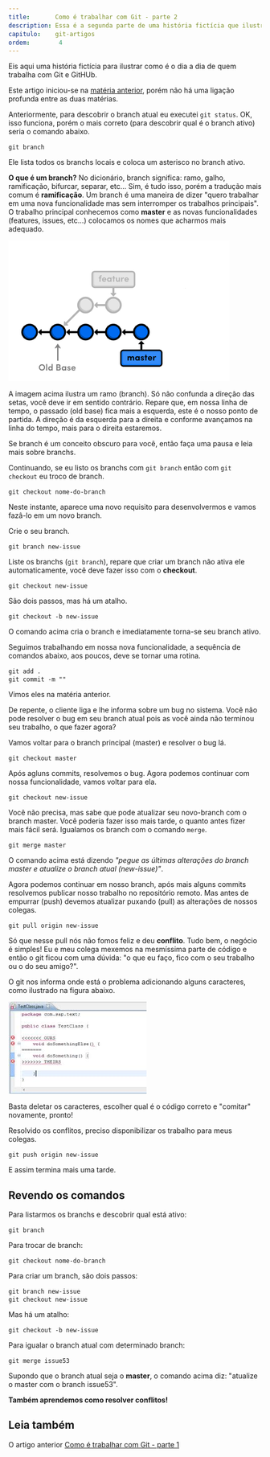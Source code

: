 ```yaml
---
title:       Como é trabalhar com Git - parte 2
description: Essa é a segunda parte de uma história fictícia que ilustra o dia dia de quem utiliza o GitHub como versionamento de código
capitulo:    git-artigos
ordem:        4
---
```


Eis aqui uma história fictícia para ilustrar como é o dia a dia de quem trabalha com Git e GitHUb.

Este artigo iniciou-se na [matéria anterior](/git/como-e-trabalhar-com-git-1/), porém não há uma ligação profunda entre
as duas matérias.

Anteriormente, para descobrir o branch atual eu executei `git status`. OK, isso funciona, porém o mais correto
(para descobrir qual é o branch ativo) seria o comando abaixo.

    git branch

Ele lista todos os branchs locais e coloca um asterisco no branch ativo.


__O que é um branch?__ No dicionário, branch significa: ramo, galho, ramificação, bifurcar, separar, etc... Sim, é tudo
isso, porém a tradução mais comum é __ramificação__. Um branch é uma maneira de dizer "quero trabalhar em uma nova
funcionalidade mas sem interromper os trabalhos principais". O trabalho principal conhecemos como __master__ e as novas
funcionalidades (features, issues, etc...) colocamos os nomes que acharmos mais adequado.

![](branch01.png)

A imagem acima ilustra um ramo (branch). Só não confunda a direção das setas, você deve ir em sentido contrário. Repare
que, em nossa linha de tempo, o passado (old base) fica mais a esquerda, este é o nosso ponto de partida. A direção é
da esquerda para a direita e conforme avançamos na linha do tempo, mais para o direita estaremos.

Se branch é um conceito obscuro para você, então faça uma pausa e leia mais sobre branchs.

Continuando, se eu listo os branchs com `git branch` então com `git checkout` eu troco de branch.

    git checkout nome-do-branch

Neste instante, aparece uma novo requisito para desenvolvermos e vamos fazâ-lo em um novo branch.

Crie o seu branch.

    git branch new-issue

Liste os branchs (`git branch`), repare que criar um branch não ativa ele automaticamente, você deve fazer isso com o
__checkout__.

    git checkout new-issue

São dois passos, mas há um atalho.

    git checkout -b new-issue

O comando acima cria o branch e imediatamente torna-se seu branch ativo.

Seguimos trabalhando em nossa nova funcionalidade, a sequência de comandos abaixo, aos poucos, deve se tornar uma rotina.

    git add .
    git commit -m ""

Vimos eles na matéria anterior.

De repente, o cliente liga e lhe informa sobre um bug no sistema. Você não pode resolver o bug em seu branch atual
pois as você ainda não terminou seu trabalho, o que fazer agora?

Vamos voltar para o branch principal (master) e resolver o bug lá.

    git checkout master

Após agluns commits, resolvemos o bug. Agora podemos continuar com nossa funcionalidade, vamos voltar para ela.

    git checkout new-issue

Você não precisa, mas sabe que pode atualizar seu novo-branch com o branch master. Você poderia fazer isso mais tarde,
o quanto antes fizer mais fácil será. Igualamos os branch com o comando `merge`.

    git merge master

O comando acima está dizendo *"pegue as últimas alterações do branch master e atualize o branch atual (new-issue)"*.

Agora podemos continuar em nosso branch, após mais alguns commits resolvemos publicar nosso trabalho no repositório
remoto. Mas antes de empurrar (push) devemos atualizar puxando (pull) as alterações de nossos colegas.

    git pull origin new-issue

Só que nesse pull nós não fomos feliz e deu __conflito__. Tudo bem, o negócio é simples! Eu e meu colega mexemos na
mesmíssima parte de código e então o git ficou com uma dúvida: "o que eu faço, fico com o seu trabalho ou o do seu amigo?".

O git nos informa onde está o problema adicionando alguns caracteres, como ilustrado na figura abaixo.

![](conflitos.jpeg)

Basta deletar os caracteres, escolher qual é o código correto e "comitar" novamente, pronto!

Resolvido os conflitos, preciso disponibilizar os trabalho para meus colegas.

    git push origin new-issue

E assim termina mais uma tarde.



Revendo os comandos
---

Para listarmos os branchs e descobrir qual está ativo:

    git branch

Para trocar de branch:

    git checkout nome-do-branch

Para criar um branch, são dois passos:

    git branch new-issue
    git checkout new-issue

Mas há um atalho:

    git checkout -b new-issue

Para igualar o branch atual com determinado branch:

    git merge issue53

Supondo que o branch atual seja o __master__, o comando acima diz: "atualize o master com o branch issue53".

__Também aprendemos como resolver conflitos!__


Leia também
---

O artigo anterior [Como é trabalhar com Git - parte 1](/git/como-e-trabalhar-com-git-1/)